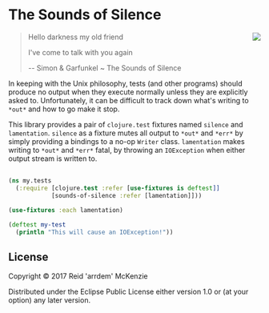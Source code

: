 # The Sounds of Silence
<img align="right" src="https://github.com/arrdem/sounds-of-silence/raw/master/etc/sounds-of-silence.jpg" style="max-width:30%;"/>

> Hello darkness my old friend
>
> I've come to talk with you again
>
> -- Simon & Garfunkel ~ The Sounds of Silence

In keeping with the Unix philosophy, tests (and other programs) should produce
no output when they execute normally unless they are explicitly asked to.
Unfortunately, it can be difficult to track down what's writing to `*out*` and
how to go make it stop.

This library provides a pair of `clojure.test` fixtures named `silence` and
`lamentation`. `silence` as a fixture mutes all output to `*out*` and `*err*`
by simply providing a bindings to a no-op `Writer` class. `lamentation` makes
writing to `*out*` and `*err*` fatal, by throwing an `IOException` when either
output stream is written to. 

## 

```clj
(ns my.tests
  (:require [clojure.test :refer [use-fixtures is deftest]]
            [sounds-of-silence :refer [lamentation]]))

(use-fixtures :each lamentation)

(deftest my-test
  (println "This will cause an IOException!"))
```

## License

Copyright © 2017 Reid 'arrdem' McKenzie

Distributed under the Eclipse Public License either version 1.0 or (at
your option) any later version.

